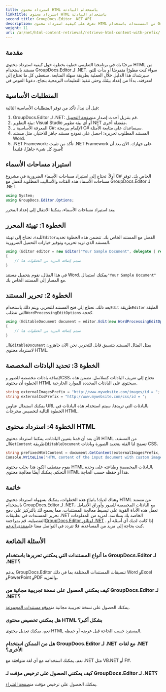 ```yaml
---
title: استرداد محتوى HTML باستخدام البادئة
linktitle: استرداد محتوى HTML باستخدام البادئة
second_title: GroupDocs.Editor .NET API
description: تعرف على كيفية استرداد محتوى HTML من المستندات باستخدام GroupDocs.Editor لـ .NET مع البادئات المخصصة للصور وأوراق الأنماط. يتضمن دليل خطوة بخطوة.
weight: 11
url: /ar/net/html-content-retrieval/retrieve-html-content-with-prefix/
---
```

## مقدمة
مرحبًا بك في برنامجنا التعليمي خطوة بخطوة حول كيفية استرداد محتوى HTML من مستند باستخدام GroupDocs.Editor لـ .NET. سواء كنت مطورًا متمرسًا أو بدأت للتو، سيرشدك هذا الدليل خلال العملية بطريقة سهلة المتابعة. سنغطي كل ما تحتاج إلى معرفته، بدءًا من إعداد بيئتك وحتى تنفيذ التعليمات البرمجية بنجاح. دعونا الغوص في!
## المتطلبات الأساسية
قبل أن نبدأ، تأكد من توفر المتطلبات الأساسية التالية:
1.  GroupDocs.Editor لـ .NET: قم بتنزيل أحدث إصدار من[صفحة التحميل](https://releases.groupdocs.com/editor/net/).
2. بيئة التطوير: Visual Studio أو أي بيئة تطوير NET مفضلة أخرى.
3. المعرفة الأساسية بـ C#: الإلمام ببرمجة C# سيساعدك على متابعة الأمثلة.
4. المستند المطلوب تحريره: احصل على نموذج مستند جاهز للاختبار، مثل مستند Word.
5. .NET Framework: تأكد من تثبيت .NET Framework على جهازك.
الآن بعد أن أصبح كل شيء جاهزًا، فلنبدأ!
## استيراد مساحات الأسماء
أولاً، تحتاج إلى استيراد مساحات الأسماء الضرورية في مشروع C# الخاص بك. توفر مساحات الأسماء هذه الفئات والأساليب المطلوبة للعمل مع GroupDocs.Editor لـ .NET.
```csharp
using System;
using GroupDocs.Editor.Options;
```
بعد استيراد مساحات الأسماء، يمكننا الانتقال إلى إعداد المحرر.
## الخطوة 1: تهيئة المحرر
 للبدء، تحتاج إلى تهيئة`Editor`الفصل مع المستند الخاص بك. تتضمن هذه الخطوة تحديد المستند الذي تريد تحريره وتوفير خيارات التحميل الضرورية.
```csharp
using (Editor editor = new Editor("Your Sample Document", delegate { return new WordProcessingLoadOptions(); }))
{
    // سيتم إضافة المزيد من الخطوات هنا
}
```
 في هذا المثال، نقوم بتحميل مستند Word. يمكنك استبدال`"Your Sample Document"` مع المسار إلى المستند الخاص بك.
## الخطوة 2: تحرير المستند
 بعد ذلك، نحتاج إلى فتح المستند للتحرير. ويتم ذلك باستخدام`Edit` طريقة`Editor` الطبقة التي تتطلب`WordProcessingEditOptions` كحجة.
```csharp
using (EditableDocument document = editor.Edit(new WordProcessingEditOptions()))
{
    // سيتم إضافة المزيد من الخطوات هنا
}
```
 ال`EditableDocument` يمثل المثال المستند بتنسيق قابل للتحرير. نحن الآن جاهزون لاسترداد محتوى HTML.
## الخطوة 3: تحديد البادئات المخصصة
لإضافة بادئات مخصصة للصور وCSS، نحتاج إلى تعريف البادئات كسلاسل. تضمن هذه الخطوة أن محتوى HTML سيحتوي على البادئات المحددة للموارد الخارجية.
```csharp
string externalImagesPrefix = "http://www.mywebsite.com/images/id = ";
string externalCssPrefix = "http://www.mywebsite.com/css/id = ";
```
يمكنك استبدال عناوين URL بالبادئات التي تريدها. سيتم استخدام هذه البادئات في الخطوة التالية لتخصيص مخرجات HTML.
## الخطوة 4: استرداد محتوى HTML
الآن بعد أن قمنا بتعيين البادئات، يمكننا استرداد محتوى HTML من المستند. ال`GetContent` طريقة`EditableDocument` تسمح لنا الفئة بتحديد الصورة وبادئات CSS.
```csharp
string prefixedHtmlContent = document.GetContent(externalImagesPrefix, externalCssPrefix);
Console.WriteLine("HTML content of the input document with custom image and stylesheet prefixes: {0}", prefixedHtmlContent);
```
يقوم مقتطف الكود هذا بجلب محتوى HTML بالبادئات المخصصة وطباعته على وحدة التحكم. يمكنك أيضًا معالجة محتوى HTML هذا أو حفظه حسب الحاجة.
## خاتمة
وهناك لديك! باتباع هذه الخطوات، يمكنك بسهولة استرداد محتوى HTML من مستند باستخدام GroupDocs.Editor لـ .NET، مع البادئات المخصصة للصور وأوراق الأنماط. تعمل هذه الأداة القوية على تبسيط معالجة المستندات، مما يسمح لك بالتركيز على دمج تحرير المستندات في تطبيقات .NET الخاصة بك بسلاسة.
 لمزيد من المعلومات التفصيلية، قم بمراجعة[GroupDocs.Editor لوثائق .NET](https://tutorials.groupdocs.com/editor/net/) . إذا كانت لديك أي أسئلة أو كنت بحاجة إلى مزيد من المساعدة، فلا تتردد في التواصل معنا على[منتدى الدعم](https://forum.groupdocs.com/c/editor/20).
## الأسئلة الشائعة
### ما أنواع المستندات التي يمكنني تحريرها باستخدام GroupDocs.Editor لـ .NET؟
يدعم GroupDocs.Editor تنسيقات المستندات المختلفة بما في ذلك Word وExcel وPowerPoint وPDF والمزيد.
### كيف يمكنني الحصول على نسخة تجريبية مجانية من GroupDocs.Editor لـ .NET؟
 يمكنك الحصول على نسخة تجريبية مجانية من[موقع مستندات المجموعة](https://releases.groupdocs.com/).
### هل يمكنني تخصيص محتوى HTML بشكل أكبر؟
نعم، يمكنك تعديل محتوى HTML المسترد حسب الحاجة قبل عرضه أو حفظه.
### هل من الممكن استخدام GroupDocs.Editor لـ .NET مع لغات .NET الأخرى؟
نعم، يمكنك استخدامه مع أي لغة متوافقة مع .NET مثل VB.NET أو F#.
### كيف يمكنني الحصول على ترخيص مؤقت لـ GroupDocs.Editor لـ .NET؟
 يمكنك الحصول على ترخيص مؤقت من[صفحة الشراء](https://purchase.groupdocs.com/temporary-license/).